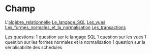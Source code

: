Champ
=====

L'[algèbre_relationnelle](algèbre_relationnelle)
[Le_langage_SQL](Le_langage_SQL)
[Les_vues](Les_vues)
[Les_formes_normales_et_la_normalisation](Les_formes_normales_et_la_normalisation)
[Les_transactions](Les_transactions)


Les questions:
1 question sur le langage SQL
1 question sur les vues
1 question sur les formes normales et la normalisation
1 question sur la sérialisabilité des schedules



